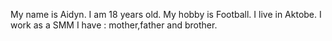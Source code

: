 My name is Aidyn.
I am 18 years old.
My hobby is Football.
I live in Aktobe.
I work as a SMM
I have : mother,father and brother.
